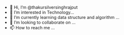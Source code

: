 - 👋 Hi, I’m @thakursilversinghrajput
- 👀 I’m interested in Technology...
- 🌱 I’m currently learning data structure and algorithm ...
- 💞️ I’m looking to collaborate on ...
- 📫 How to reach me ...

<!---
thakursilversinghrajput/thakursilversinghrajput is a ✨ special ✨ repository because its `README.md` (this file) appears on your GitHub profile.
You can click the Preview link to take a look at your changes.
--->
